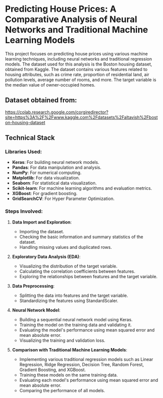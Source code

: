 # Predicting House Prices: A Comparative Analysis of Neural Networks and Traditional Machine Learning Models

This project focuses on predicting house prices using various machine learning techniques, including neural networks and traditional regression models. The dataset used for this analysis is the Boston housing dataset, obtained from Kaggle. The dataset contains various features related to housing attributes, such as crime rate, proportion of residential land, air pollution levels, average number of rooms, and more. The target variable is the median value of owner-occupied homes.

## Dataset obtained from:
https://colab.research.google.com/corgiredirector?site=https%3A%2F%2Fwww.kaggle.com%2Fdatasets%2Faltavish%2Fboston-housing-dataset

## Technical Stack

### Libraries Used:
- **Keras**: For building neural network models.
- **Pandas**: For data manipulation and analysis.
- **NumPy**: For numerical computing.
- **Matplotlib**: For data visualization.
- **Seaborn**: For statistical data visualization.
- **Scikit-learn**: For machine learning algorithms and evaluation metrics.
- **XGBoost**: For gradient boosting.
- **GridSearchCV**: For Hyper Parameter Optimization.

### Steps Involved:

1. **Data Import and Exploration**:
    - Importing the dataset.
    - Checking the basic information and summary statistics of the dataset.
    - Handling missing values and duplicated rows.

2. **Exploratory Data Analysis (EDA)**:
    - Visualizing the distribution of the target variable.
    - Calculating the correlation coefficients between features.
    - Exploring the relationships between features and the target variable.

3. **Data Preprocessing**:
    - Splitting the data into features and the target variable.
    - Standardizing the features using StandardScaler.

4. **Neural Network Model**:
    - Building a sequential neural network model using Keras.
    - Training the model on the training data and validating it.
    - Evaluating the model's performance using mean squared error and mean absolute error.
    - Visualizing the training and validation loss.

5. **Comparison with Traditional Machine Learning Models**:
    - Implementing various traditional regression models such as Linear Regression, Ridge Regression, Decision Tree, Random Forest, Gradient Boosting, and XGBoost.
    - Training these models on the same training data.
    - Evaluating each model's performance using mean squared error and mean absolute error.
    - Comparing the performance of all models.

